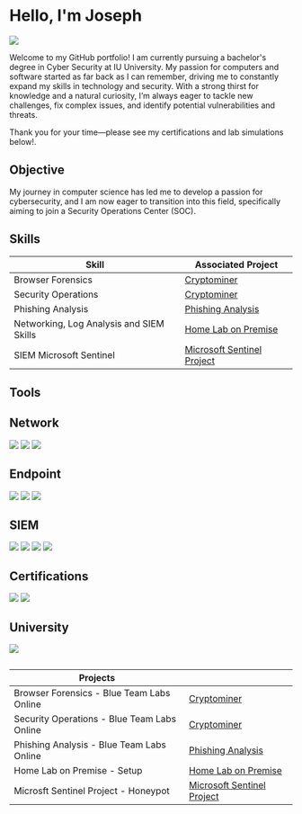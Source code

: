 # Hello, I'm Joseph 
<a href="https://www.linkedin.com/in/joseph-wall-489982329/"><img src="https://img.shields.io/badge/-LinkedIn-0072b1?&style=for-the-badge&logo=linkedin&logoColor=white" /></a>


Welcome to my GitHub portfolio! I am currently pursuing a bachelor's degree in Cyber Security at IU University. My passion for computers and software started as far back as I can remember, driving me to constantly expand my skills in technology and security. With a strong thirst for knowledge and a natural curiosity, I’m always eager to tackle new challenges, fix complex issues, and identify potential vulnerabilities and threats.

Thank you for your time—please see my certifications and lab simulations below!.

## Objective

My journey in computer science has led me to develop a passion for cybersecurity, and I am now eager to transition into this field, specifically aiming to join a Security Operations Center (SOC).

## Skills

| Skill                                         | Associated Project         |
|-----------------------------------------------|----------------------------|
| Browser Forensics                             |   <a href="https://github.com/JWALL000/Projects-Labs-/tree/main">Cryptominer</a>
| Security Operations                           |   <a href="https://github.com/JWALL000/Projects-Labs-/tree/main">Cryptominer</a>
| Phishing Analysis                             |   <a href="https://github.com/JWALL000/Projects-Labs-3">Phishing Analysis</a>
| Networking, Log Analysis and SIEM Skills      |   <a href="https://github.com/JWALL000/Home-Lab---Setup-/blob/main/README.md">Home Lab on Premise</a>
| SIEM Microsoft Sentinel                       |   <a href="https://github.com/JWALL000/Microsoft-Sentinel-Project-/blob/main/README.md">Microsoft Sentinel Project</a>





## Tools


## Network
<div>
    <a href="https://github.com/JWALL000/Projects-Labs-2/blob/main/README.md"><img src="https://img.shields.io/badge/-Wireshark-1679A7?&style=for-the-badge&logo=Wireshark&logoColor=white"/></a>
     <a href="https://github.com/JWALL000/Snort-Project"><img src="https://img.shields.io/badge/-Snort-ea9999?-&style=for-the-badge&logo=Snort&logoColor=white"/></a>
     <a href="https://github.com/JWALL000/Nessus"><img src="https://img.shields.io/badge/-Nessus-ea1000?-&style=for-the-badge&logo=Snort&logoColor=white"/></a>
</div>

## Endpoint
<div>
<a href="https://github.com/JWALL000/Home-Lab---Setup-"><img src="https://img.shields.io/badge/-Microsoft_Defender_for_Endpoint-00A4EF?&style=for-the-badge&logo=Microsoft&logoColor=white" /></a>
<a href="https://github.com/JWALL000/Microsoft-Sentinel-Project-/blob/main/README.md"><img src="https://img.shields.io/badge/-Windows_Event_Logs-8A2BE2?&style=for-the-badge&logo=&logoColor=white"/></a>
<a href="https://github.com/JWALL000/Home-Lab---Setup-/blob/main/README.md"><img src="https://img.shields.io/badge/-Sysmon-ff9c00?&style=for-the-badge&logo=&logoColor=white"/></a>

## SIEM

<a href="https://github.com/JWALL000/Home-Lab---Setup-"><img src="https://img.shields.io/badge/-Elasticsearch-000000?&style=for-the-badge&logo=&logoColor=white"/></a>
<a href="https://github.com/JWALL000/Home-Lab---Setup-"><img src="https://img.shields.io/badge/-Logstash-554545?&style=for-the-badge&logo=&logoColor=white"/></a>
<a href="https://github.com/JWALL000/Home-Lab---Setup-"><img src="https://img.shields.io/badge/-Kibana-900000?&style=for-the-badge&logo=&logoColor=white"/></a>
<a href="https://github.com/JWALL000/Microsoft-Sentinel-Project-/blob/main/README.md"><img src="https://img.shields.io/badge/-Sentinel-0072b1?&style=for-the-badge&logo=&logoColor=white"/></a>


## Certifications
<div>
<a href="https://github.com/JWALL000/JWALL000/blob/main/Joseph%20Wall%20Google%20Cybersecurity%20Certificate.pdf"><img src="https://img.shields.io/badge/Google%20Cyber%20Security-Certificate-blue?style=for-the-badge&logo=google&logoColor=white"/></a>
<a href="https://github.com/JWALL000/Sec-/blob/main/CompTIA%20Security%2B%20ce%20certificate.pdf"><img src="https://img.shields.io/badge/-Security%2B-FF0000?&style=for-the-badge&logo=CompTIA&logoColor=white"/></a>

## University 
<div> 
<img src="https://img.shields.io/badge/-IU%20University%20of%20Applied%20Sciences-ffffff?&style=for-the-badge&logo=&logoColor=black"/></a>


##

| Projects                                      |                            |
|-----------------------------------------------|----------------------------|
| Browser Forensics - Blue Team Labs Online     |  <a href="https://github.com/JWALL000/Projects-Labs-/tree/main">Cryptominer</a>
| Security Operations - Blue Team Labs Online   |  <a href="https://github.com/JWALL000/Projects-Labs-/tree/main">Cryptominer</a>
| Phishing Analysis - Blue Team Labs Online     |  <a href="https://github.com/JWALL000/Projects-Labs-3">Phishing Analysis</a>
| Home Lab on Premise - Setup                   |  <a href="https://github.com/JWALL000/Home-Lab---Setup-/blob/main/README.md">Home Lab on Premise</a>
| Microsft Sentinel Project - Honeypot          |  <a href="https://github.com/JWALL000/Microsoft-Sentinel-Project-/blob/main/README.md">Microsoft Sentinel Project</a>
